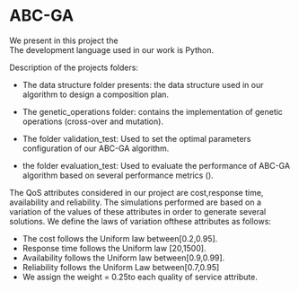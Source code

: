 # ABC-GA
We present in this project the   
The development language used in our work is Python. 

Description of the projects folders: 
- The data structure folder presents: the data structure used in our algorithm to design a composition plan. 
- The  genetic_operations folder: contains the implementation of genetic operations (cross-over and mutation).

- The folder validation_test: Used to set the optimal parameters configuration of our ABC-GA algorithm. 
- the folder evaluation_test: Used to evaluate the performance of ABC-GA algorithm based on several performance metrics ().

The QoS attributes considered in our project are cost,response time, availability and reliability. 
The simulations performed are based on a variation of the values of these attributes in order to generate several solutions. We define the laws of variation ofthese attributes as follows: 
- The cost follows the Uniform law between[0.2,0.95]. 
- Response time follows the Uniform law [20,1500]. 
- Availability follows the Uniform law between[0.9,0.99]. 
- Reliability follows the Uniform Law between[0.7,0.95]
- We assign the weight = 0.25to each quality of service attribute.
